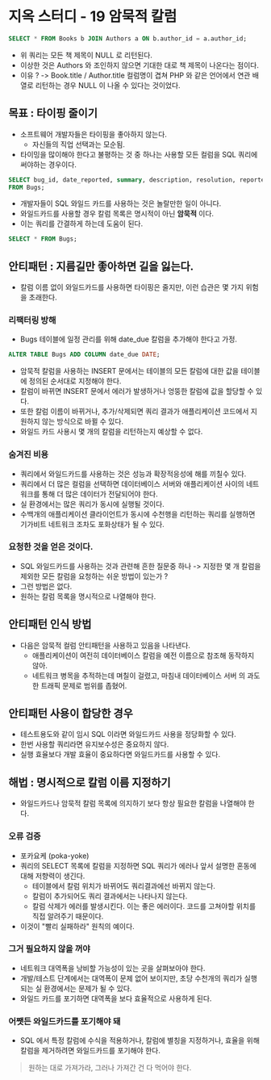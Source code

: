 # 지옥 스터디 - 19 암묵적 칼럼

```sql
SELECT * FROM Books b JOIN Authors a ON b.author_id = a.author_id;
```
- 위 쿼리는 모든 책 제목이 NULL 로 리턴된다.
- 이상한 것은 Authors 와 조인하지 않으면 기대한 대로 책 제목이 나온다는 점이다.
- 이유 ? -> Book.title / Author.title 컬럼명이 겹쳐 PHP 와 같은 언어에서 연관 배열로 리턴하는 경우 NULL 이 나올 수 있다는 것이었다.

## 목표 : 타이핑 줄이기
- 소프트웨어 개발자들은 타이핑을 좋아하지 않는다.
  - 자신들의 직업 선택과는 모순됨.
- 타이밍을 많이해야 한다고 불평하는 것 중 하나는 사용할 모든 컬럼을 SQL 쿼리에 써야하는 경우이다.

```sql
SELECT bug_id, date_reported, summary, description, resolution, reported_by, assigned_to, verified_by, status, priority, hours
FROM Bugs;
```
- 개발자들이 SQL 와일드 카드를 사용하는 것은 놀랄만한 일이 아니다.
- 와일드카드를 사용할 경우 칼럼 목록은 명시적이 아닌 **암묵적** 이다.
- 이는 쿼리를 간결하게 하는데 도움이 된다.

```sql
SELECT * FROM Bugs;
```

## 안티패턴 : 지름길만 좋아하면 길을 잃는다.
- 칼럼 이름 없이 와일드카드를 사용하면 타이핑은 줄지만, 이런 습관은 몇 가지 위험을 초래한다.

### 리팩터링 방해
- Bugs 테이블에 일정 관리를 위해 date_due 칼럼을 추가해야 한다고 가정.

```sql
ALTER TABLE Bugs ADD COLUMN date_due DATE;
```
- 암묵적 칼럼을 사용하는 INSERT 문에서는 테이블의 모든 칼럼에 대한 값을 테이블에 정의된 순서대로 지정해야 한다.
- 칼럼이 바뀌면 INSERT 문에서 에러가 발생하거나 엉뚱한 칼럼에 값을 할당할 수 있다.
- 또한 칼럼 이름이 바뀌거나, 추가/삭제되면 쿼리 결과가 애플리케이션 코드에서 지원하지 않는 방식으로 바뀔 수 있다.
- 와일드 카드 사용시 몇 개의 칼럼을 리턴하는지 예상할 수 없다.

### 숨겨진 비용
- 쿼리에서 와일드카드를 사용하는 것은 성능과 확장적응성에 해를 끼칠수 있다.
- 쿼리에서 더 많은 컬럼을 선택하면 데이터베이스 서버와 애플리케이션 사이의 네트워크를 통해 더 많은 데이터가 전달되어야 한다.
- 실 환경에서는 많은 쿼리가 동시에 실행될 것이다.
- 수백개의 애플리케이션 클라이언트가 동시에 수천행을 리턴하는 쿼리를 실행하면 기가비트 네트워크 조차도 포화상태가 될 수 있다.

### 요청한 것을 얻은 것이다.
- SQL 와일드카드를 사용하는 것과 관련해 흔한 질문중 하나 -> 지정한 몇 개 칼럼을 제외한 모든 칼럼을 요청하는 쉬운 방법이 있는가 ?
- 그런 방법은 없다.
- 원하는 칼럼 목록을 명시적으로 나열해야 한다.

## 안티패턴 인식 방법
- 다음은 암묵적 컬럼 안티패턴을 사용하고 있음을 나타낸다.
  - 애플리케이션이 여전히 데이터베이스 칼럼을 예전 이름으로 참조해 동작하지 않아.
  - 네트워크 병목을 추적하는데 며칠이 걸렸고, 마침내 데이터베이스 서버 의 과도한 트래픽 문제로 범위를 좁혔어.

## 안티패턴 사용이 합당한 경우
- 테스트용도와 같이 임시 SQL 이라면 와일드카드 사용을 정당화할 수 있다.
- 한번 사용할 쿼리라면 유지보수성은 중요하지 않다.
- 실행 효율보다 개발 효율이 중요하다면 와일드카드를 사용할 수 있다.

## 해법 : 명시적으로 칼럼 이름 지정하기
- 와일드카드나 암묵적 칼럼 목록에 의지하기 보다 항상 필요한 칼럼을 나열해야 한다.

### 오류 검증
- 포카요케 (poka-yoke)
- 쿼리의 SELECT 목록에 칼럼을 지정하면 SQL 쿼리가 에러나 앞서 설명한 혼동에 대해 저향력이 생긴다.
  - 테이블에서 칼럼 위치가 바뀌어도 쿼리결과에선 바뀌지 않는다.
  - 칼럼이 추가되어도 쿼리 결과에서는 나타나지 않는다.
  - 칼럼 삭제가 에러를 발생시킨다. 이는 좋은 에러이다. 코드를 고쳐야할 위치를 직접 알려주기 때문이다.
- 이것이 "빨리 실패하라" 원칙의 예이다.

### 그거 필요하지 않을 꺼야
- 네트워크 대역폭을 낭비할 가능성이 있는 곳을 살펴보아야 한다.
- 개발/테스트 단계에서는 대역폭이 문제 없어 보이지만, 초당 수천개의 쿼리가 실행되는 실 환경에서는 문제가 될 수 있다.
- 와일드 카드를 포기하면 대역폭을 보다 효율적으로 사용하게 된다.

### 어쨋든 와일드카드를 포기해야 돼
- SQL 에서 특정 칼럼에 수식을 적용하거나, 칼럼에 별칭을 지정하거나, 효율을 위해 칼럼을 제거하려면 와일드카드를 포기해야 한다.

> 원하는 대로 가져가라, 그러나 가져간 건 다 먹어야 한다.